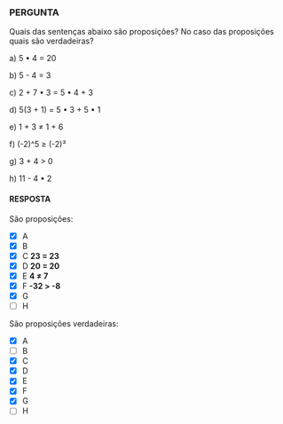 ### PERGUNTA

Quais das sentenças abaixo são proposições? No caso das proposições quais são verdadeiras?

a) 5 • 4 = 20

b) 5 - 4 = 3

c) 2 + 7 • 3 = 5 • 4 + 3

d) 5(3 + 1) = 5 • 3 + 5 • 1

e) 1 + 3 ≠ 1 + 6

f) (-2)^5 ≥ (-2)³

g) 3 + 4 > 0

h) 11 - 4 • 2

#### RESPOSTA

São proposições:

- [x] A
- [x] B
- [x] C    **23 = 23**
- [x] D    **20 = 20**  
- [x] E    **4 ≠ 7**
- [x] F    **-32 > -8**
- [x] G
- [ ] H

São proposições verdadeiras:

- [x] A
- [ ] B
- [x] C
- [x] D
- [x] E
- [x] F
- [x] G
- [ ] H
